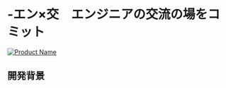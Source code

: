 # -エン×交　エンジニアの交流の場をコミット

[![Product Name](image.png)](https://https://www.youtube.com/watch?v=G5rULR53uMk)

## 開発背景  
